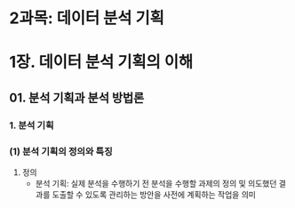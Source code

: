 # 2과목: 데이터 분석 기획

# 1장. 데이터 분석 기획의 이해

## 01. 분석 기획과 분석 방법론
### 1. 분석 기획
### (1) 분석 기획의 정의와 특징
1. 정의
    * 분석 기획: 실제 분석을 수행하기 전 분석을 수행할 과제의 정의 및 의도했던 결과를 도출할 수 있도록 관리하는 방안을 사전에 계획하는 작업을 의미
